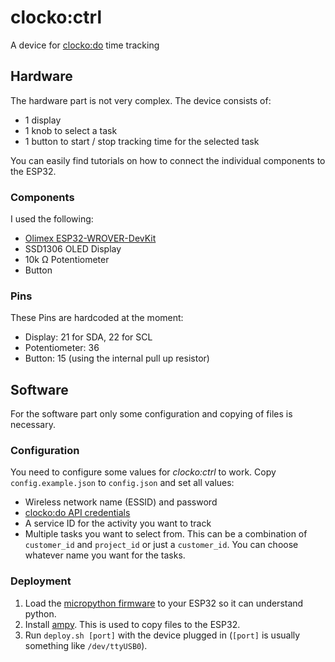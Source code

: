 # clocko:ctrl
A device for [clocko:do](https://www.clockodo.com) time tracking

## Hardware

The hardware part is not very complex. The device consists of:

* 1 display
* 1 knob to select a task
* 1 button to start / stop tracking time for the selected task

You can easily find tutorials on how to connect the individual components to the ESP32.

### Components

I used the following:

* [Olimex ESP32-WROVER-DevKit](https://www.olimex.com/Products/IoT/ESP32/ESP32-DevKit-LiPo/)
* SSD1306 OLED Display
* 10k Ω Potentiometer
* Button

### Pins

These Pins are hardcoded at the moment:

* Display: 21 for SDA, 22 for SCL
* Potentiometer: 36
* Button: 15 (using the internal pull up resistor)

## Software

For the software part only some configuration and copying of files is necessary.

### Configuration

You need to configure some values for _clocko:ctrl_ to work.
Copy `config.example.json` to `config.json` and set all values:

* Wireless network name (ESSID) and password
* [clocko:do API credentials](https://www.clockodo.com/de/api/)
* A service ID for the activity you want to track
* Multiple tasks you want to select from.
  This can be a combination of `customer_id` and `project_id` or just a `customer_id`.
  You can choose whatever name you want for the tasks.

### Deployment

1) Load the [micropython firmware](https://docs.micropython.org/en/latest/esp32/tutorial/intro.html#getting-the-firmware) to your ESP32 so it can understand python.
1) Install [ampy](https://github.com/scientifichackers/ampy#installation). This is used to copy files to the ESP32.
1) Run `deploy.sh [port]` with the device plugged in (`[port]` is usually something like `/dev/ttyUSB0`).
